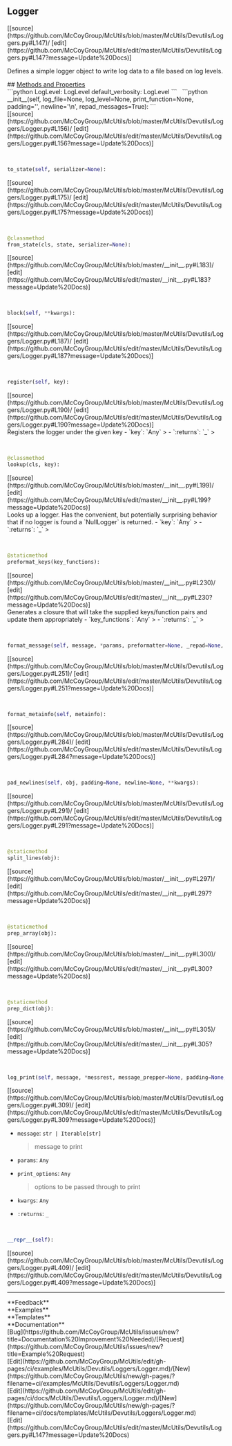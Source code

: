 ## <a id="McUtils.McUtils.Devutils.Loggers.Logger">Logger</a> 

<div class="docs-source-link" markdown="1">
[[source](https://github.com/McCoyGroup/McUtils/blob/master/McUtils/Devutils/Loggers.py#L147)/
[edit](https://github.com/McCoyGroup/McUtils/edit/master/McUtils/Devutils/Loggers.py#L147?message=Update%20Docs)]
</div>

Defines a simple logger object to write log data to a file based on log levels.







<div class="collapsible-section">
 <div class="collapsible-section collapsible-section-header" markdown="1">
## <a class="collapse-link" data-toggle="collapse" href="#methods" markdown="1"> Methods and Properties</a> <a class="float-right" data-toggle="collapse" href="#methods"><i class="fa fa-chevron-down"></i></a>
 </div>
 <div class="collapsible-section collapsible-section-body collapse show" id="methods" markdown="1">
 ```python
LogLevel: LogLevel
default_verbosity: LogLevel
```
<a id="McUtils.McUtils.Devutils.Loggers.Logger.__init__" class="docs-object-method">&nbsp;</a> 
```python
__init__(self, log_file=None, log_level=None, print_function=None, padding='', newline='\n', repad_messages=True): 
```
<div class="docs-source-link" markdown="1">
[[source](https://github.com/McCoyGroup/McUtils/blob/master/McUtils/Devutils/Loggers/Logger.py#L156)/
[edit](https://github.com/McCoyGroup/McUtils/edit/master/McUtils/Devutils/Loggers/Logger.py#L156?message=Update%20Docs)]
</div>


<a id="McUtils.McUtils.Devutils.Loggers.Logger.to_state" class="docs-object-method">&nbsp;</a> 
```python
to_state(self, serializer=None): 
```
<div class="docs-source-link" markdown="1">
[[source](https://github.com/McCoyGroup/McUtils/blob/master/McUtils/Devutils/Loggers/Logger.py#L175)/
[edit](https://github.com/McCoyGroup/McUtils/edit/master/McUtils/Devutils/Loggers/Logger.py#L175?message=Update%20Docs)]
</div>


<a id="McUtils.McUtils.Devutils.Loggers.Logger.from_state" class="docs-object-method">&nbsp;</a> 
```python
@classmethod
from_state(cls, state, serializer=None): 
```
<div class="docs-source-link" markdown="1">
[[source](https://github.com/McCoyGroup/McUtils/blob/master/__init__.py#L183)/
[edit](https://github.com/McCoyGroup/McUtils/edit/master/__init__.py#L183?message=Update%20Docs)]
</div>


<a id="McUtils.McUtils.Devutils.Loggers.Logger.block" class="docs-object-method">&nbsp;</a> 
```python
block(self, **kwargs): 
```
<div class="docs-source-link" markdown="1">
[[source](https://github.com/McCoyGroup/McUtils/blob/master/McUtils/Devutils/Loggers/Logger.py#L187)/
[edit](https://github.com/McCoyGroup/McUtils/edit/master/McUtils/Devutils/Loggers/Logger.py#L187?message=Update%20Docs)]
</div>


<a id="McUtils.McUtils.Devutils.Loggers.Logger.register" class="docs-object-method">&nbsp;</a> 
```python
register(self, key): 
```
<div class="docs-source-link" markdown="1">
[[source](https://github.com/McCoyGroup/McUtils/blob/master/McUtils/Devutils/Loggers/Logger.py#L190)/
[edit](https://github.com/McCoyGroup/McUtils/edit/master/McUtils/Devutils/Loggers/Logger.py#L190?message=Update%20Docs)]
</div>
Registers the logger under the given key
  - `key`: `Any`
    > 
  - `:returns`: `_`
    >


<a id="McUtils.McUtils.Devutils.Loggers.Logger.lookup" class="docs-object-method">&nbsp;</a> 
```python
@classmethod
lookup(cls, key): 
```
<div class="docs-source-link" markdown="1">
[[source](https://github.com/McCoyGroup/McUtils/blob/master/__init__.py#L199)/
[edit](https://github.com/McCoyGroup/McUtils/edit/master/__init__.py#L199?message=Update%20Docs)]
</div>
Looks up a logger. Has the convenient, but potentially surprising
behavior that if no logger is found a `NullLogger` is returned.
  - `key`: `Any`
    > 
  - `:returns`: `_`
    >


<a id="McUtils.McUtils.Devutils.Loggers.Logger.preformat_keys" class="docs-object-method">&nbsp;</a> 
```python
@staticmethod
preformat_keys(key_functions): 
```
<div class="docs-source-link" markdown="1">
[[source](https://github.com/McCoyGroup/McUtils/blob/master/__init__.py#L230)/
[edit](https://github.com/McCoyGroup/McUtils/edit/master/__init__.py#L230?message=Update%20Docs)]
</div>
Generates a closure that will take the supplied
keys/function pairs and update them appropriately
  - `key_functions`: `Any`
    > 
  - `:returns`: `_`
    >


<a id="McUtils.McUtils.Devutils.Loggers.Logger.format_message" class="docs-object-method">&nbsp;</a> 
```python
format_message(self, message, *params, preformatter=None, _repad=None, _newline=None, _padding=None, **kwargs): 
```
<div class="docs-source-link" markdown="1">
[[source](https://github.com/McCoyGroup/McUtils/blob/master/McUtils/Devutils/Loggers/Logger.py#L251)/
[edit](https://github.com/McCoyGroup/McUtils/edit/master/McUtils/Devutils/Loggers/Logger.py#L251?message=Update%20Docs)]
</div>


<a id="McUtils.McUtils.Devutils.Loggers.Logger.format_metainfo" class="docs-object-method">&nbsp;</a> 
```python
format_metainfo(self, metainfo): 
```
<div class="docs-source-link" markdown="1">
[[source](https://github.com/McCoyGroup/McUtils/blob/master/McUtils/Devutils/Loggers/Logger.py#L284)/
[edit](https://github.com/McCoyGroup/McUtils/edit/master/McUtils/Devutils/Loggers/Logger.py#L284?message=Update%20Docs)]
</div>


<a id="McUtils.McUtils.Devutils.Loggers.Logger.pad_newlines" class="docs-object-method">&nbsp;</a> 
```python
pad_newlines(self, obj, padding=None, newline=None, **kwargs): 
```
<div class="docs-source-link" markdown="1">
[[source](https://github.com/McCoyGroup/McUtils/blob/master/McUtils/Devutils/Loggers/Logger.py#L291)/
[edit](https://github.com/McCoyGroup/McUtils/edit/master/McUtils/Devutils/Loggers/Logger.py#L291?message=Update%20Docs)]
</div>


<a id="McUtils.McUtils.Devutils.Loggers.Logger.split_lines" class="docs-object-method">&nbsp;</a> 
```python
@staticmethod
split_lines(obj): 
```
<div class="docs-source-link" markdown="1">
[[source](https://github.com/McCoyGroup/McUtils/blob/master/__init__.py#L297)/
[edit](https://github.com/McCoyGroup/McUtils/edit/master/__init__.py#L297?message=Update%20Docs)]
</div>


<a id="McUtils.McUtils.Devutils.Loggers.Logger.prep_array" class="docs-object-method">&nbsp;</a> 
```python
@staticmethod
prep_array(obj): 
```
<div class="docs-source-link" markdown="1">
[[source](https://github.com/McCoyGroup/McUtils/blob/master/__init__.py#L300)/
[edit](https://github.com/McCoyGroup/McUtils/edit/master/__init__.py#L300?message=Update%20Docs)]
</div>


<a id="McUtils.McUtils.Devutils.Loggers.Logger.prep_dict" class="docs-object-method">&nbsp;</a> 
```python
@staticmethod
prep_dict(obj): 
```
<div class="docs-source-link" markdown="1">
[[source](https://github.com/McCoyGroup/McUtils/blob/master/__init__.py#L305)/
[edit](https://github.com/McCoyGroup/McUtils/edit/master/__init__.py#L305?message=Update%20Docs)]
</div>


<a id="McUtils.McUtils.Devutils.Loggers.Logger.log_print" class="docs-object-method">&nbsp;</a> 
```python
log_print(self, message, *messrest, message_prepper=None, padding=None, newline=None, log_level=None, metainfo=None, print_function=None, print_options=None, sep=None, end=None, file=None, flush=None, preformatter=None, **kwargs): 
```
<div class="docs-source-link" markdown="1">
[[source](https://github.com/McCoyGroup/McUtils/blob/master/McUtils/Devutils/Loggers/Logger.py#L309)/
[edit](https://github.com/McCoyGroup/McUtils/edit/master/McUtils/Devutils/Loggers/Logger.py#L309?message=Update%20Docs)]
</div>

  - `message`: `str | Iterable[str]`
    > message to print
  - `params`: `Any`
    > 
  - `print_options`: `Any`
    > options to be passed through to print
  - `kwargs`: `Any`
    > 
  - `:returns`: `_`
    >


<a id="McUtils.McUtils.Devutils.Loggers.Logger.__repr__" class="docs-object-method">&nbsp;</a> 
```python
__repr__(self): 
```
<div class="docs-source-link" markdown="1">
[[source](https://github.com/McCoyGroup/McUtils/blob/master/McUtils/Devutils/Loggers/Logger.py#L409)/
[edit](https://github.com/McCoyGroup/McUtils/edit/master/McUtils/Devutils/Loggers/Logger.py#L409?message=Update%20Docs)]
</div>
 </div>
</div>












---


<div markdown="1" class="text-secondary">
<div class="container">
  <div class="row">
   <div class="col" markdown="1">
**Feedback**   
</div>
   <div class="col" markdown="1">
**Examples**   
</div>
   <div class="col" markdown="1">
**Templates**   
</div>
   <div class="col" markdown="1">
**Documentation**   
</div>
   <div class="col" markdown="1">
   
</div>
   <div class="col" markdown="1">
   
</div>
   <div class="col" markdown="1">
   
</div>
</div>
  <div class="row">
   <div class="col" markdown="1">
[Bug](https://github.com/McCoyGroup/McUtils/issues/new?title=Documentation%20Improvement%20Needed)/[Request](https://github.com/McCoyGroup/McUtils/issues/new?title=Example%20Request)   
</div>
   <div class="col" markdown="1">
[Edit](https://github.com/McCoyGroup/McUtils/edit/gh-pages/ci/examples/McUtils/Devutils/Loggers/Logger.md)/[New](https://github.com/McCoyGroup/McUtils/new/gh-pages/?filename=ci/examples/McUtils/Devutils/Loggers/Logger.md)   
</div>
   <div class="col" markdown="1">
[Edit](https://github.com/McCoyGroup/McUtils/edit/gh-pages/ci/docs/McUtils/Devutils/Loggers/Logger.md)/[New](https://github.com/McCoyGroup/McUtils/new/gh-pages/?filename=ci/docs/templates/McUtils/Devutils/Loggers/Logger.md)   
</div>
   <div class="col" markdown="1">
[Edit](https://github.com/McCoyGroup/McUtils/edit/master/McUtils/Devutils/Loggers.py#L147?message=Update%20Docs)   
</div>
   <div class="col" markdown="1">
   
</div>
   <div class="col" markdown="1">
   
</div>
   <div class="col" markdown="1">
   
</div>
</div>
</div>
</div>